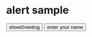 <!DOCTYPE html>
<html lang="en">
<head>
    <meta charset="UTF-8">
    <meta name="viewport" content="width=device-width, initial-scale=1.0">
    <title> demo </title>
    <link rel="stylesheet" href="alertt.css">
</head>
<body>
    <h1> alert sample </h1>
    <button onclick="showGreeting()">showGreeting</button>
     <button onclick="promptName()">enter your name</button>
     <script src="alertt.js" > </script>
</body>
</html>
